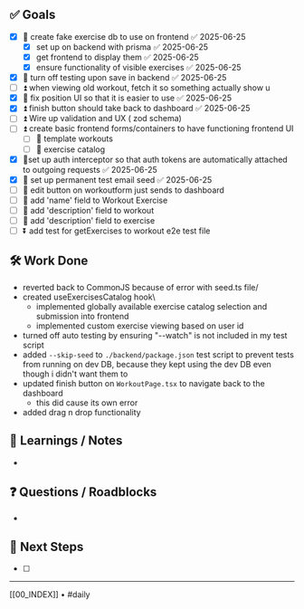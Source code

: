 ## ✅ Goals
- [x] 🔺 create fake exercise db to use on frontend ✅ 2025-06-25
	- [x] set up on backend with prisma ✅ 2025-06-25
	- [x] get frontend to display them ✅ 2025-06-25
	- [x] ensure functionality of visible exercises ✅ 2025-06-25
- [x] 🔺 turn off testing upon save in backend ✅ 2025-06-25
- [ ] ⏫ when viewing old workout, fetch it so something actually show u
- [x] 🔼 fix position UI so that it is easier to use ✅ 2025-06-25
- [x] ⏫ finish button should take back to dashboard ✅ 2025-06-25
- [ ] ⏫ Wire up validation and UX ( zod schema)
- [ ] ⏫ create basic frontend forms/containers to have functioning frontend UI
	- [ ] 🔼 template workouts
	- [ ] 🔼 exercise catalog
- [x] 🔼set up auth interceptor so that auth tokens are automatically attached to outgoing requests ✅ 2025-06-25
- [x] 🔼 set up permanent test email seed ✅ 2025-06-25
- [ ] 🔼 edit button on workoutform just sends to dashboard
- [ ] 🔽 add 'name' field to Workout Exercise
- [ ] 🔽 add 'description' field to workout
- [ ] 🔽 add 'description' field to exercise
- [ ] ⏬ add test for getExercises to workout e2e test file

## 🛠️ Work Done
- reverted back to CommonJS because of error with seed.ts file/
- created useExercisesCatalog hook\
	- implemented globally available exercise catalog selection and submission into frontend
	- implemented custom exercise viewing based on user id
- turned off auto testing by ensuring "--watch" is not included in my test script
- added `--skip-seed` to `./backend/package.json` test script to prevent tests from running on dev DB, because they kept using the dev DB even though i didn't want them to
- updated finish button on `WorkoutPage.tsx` to navigate back to the dashboard
	- this did cause its own error
- added drag n drop functionality

## 🧠 Learnings / Notes
- 

## ❓ Questions / Roadblocks
- 

## 🔁 Next Steps
- [ ] 

---
[[00_INDEX]] • #daily
